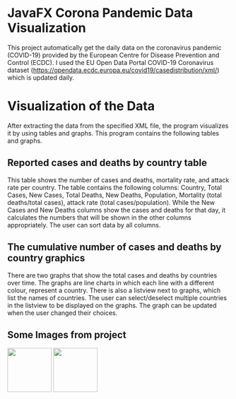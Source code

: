 # JavaFX Corona Pandemic Data Visualization

This project automatically get the daily data on the coronavirus pandemic
(COVID-19) provided by the European Centre for Disease Prevention and Control
(ECDC). I used the EU Open Data Portal COVID-19 Coronavirus dataset
(https://opendata.ecdc.europa.eu/covid19/casedistribution/xml/) which is
updated daily.


# Visualization of the Data

After extracting the data from the specified XML file, the program visualizes
it by using tables and graphs. This program contains the following tables
and graphs.

## Reported cases and deaths by country table
This table shows the number of cases and deaths, mortality rate, and attack rate per country.
The table contains the following columns: Country, Total Cases, New Cases,
Total Deaths, New Deaths, Population, Mortality (total deaths/total cases), attack
rate (total cases/population). While the New Cases and New Deaths columns show
the cases and deaths for that day, it calculates the numbers that will be
shown in the other columns appropriately. The user can sort data by
all columns.


## The cumulative number of cases and deaths by country graphics

There are two graphs that show the total cases and deaths by countries over
time. The graphs are line charts in which each line with a different colour,
represent a country. There is also a listview next to graphs,
which list the names of countries. The user can select/deselect
multiple countries in the listview to be displayed on the graphs. The graph can be updated when the user changed their choices. 


## Some Images from project

<img src="https://github.com/mhmtaliakbay/CovidDataVisualizer/blob/master/doc/screenshot1.PNG" style="height:100px;width:100px">
<img src="https://github.com/mhmtaliakbay/CovidDataVisualizer/blob/master/doc/screenshot2.PNG" style="height:100px;width:100px">
